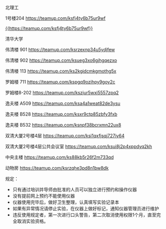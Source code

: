 北理工

1号楼204 https://teamup.com/ksfj4ty6b75ur9wf

<a href="{{https://teamup.com/ksfj4ty6b75ur9wf}}" target="_blank">{{https://teamup.com/ksfj4ty6b75ur9wf}}</a>

清华大学

伟清楼 901	<https://teamup.com/ksrzexnp34u5ydjfew>

伟清楼 902	https://teamup.com/ksueg3xo6gjhgqezxo

伟清楼 113	https://teamup.com/ks2kgidcmkgmothg5x

罗姆楼 711	https://teamup.com/kspgq9ozihpy9goy2c

罗姆楼8-202	https://teamup.com/kszjur5wxi5557zpq2

逸夫楼 A509	https://teamup.com/ksa4a1weat82de3ysu

逸夫楼 B528	https://teamup.com/ksxr9ctp85zbfy3fxb

逸夫楼 B532	https://teamup.com/ksnpf38bcrxmn22ux8

双清大厦2号楼4层	 https://teamup.com/ksi1qxfjsqj727iy64

双清大厦2号楼4层公共会议室  https://teamup.com/ksui8j2p4xppdyq2kh

中央主楼		https://teamup.com/ks88kb5r26f2m733qd

动物房		https://teamup.com/ksrzqhe3pd8n1bw8dk



规定：
-	只有通过培训并导师由批准的人员可以独立进行预约和操作仪器
-	没有提前网上预约不能使用仪器
-	仪器使用完毕后，做好卫生整理，认真填写实验记录本
-	如果有异常情况请停止实验，在仪器上做好标记，通知仪器管理员进行维护
-	违反使用规定者，第一次进行口头警告，第二次取消使用权限1个月，直至完全取消实验资格。

